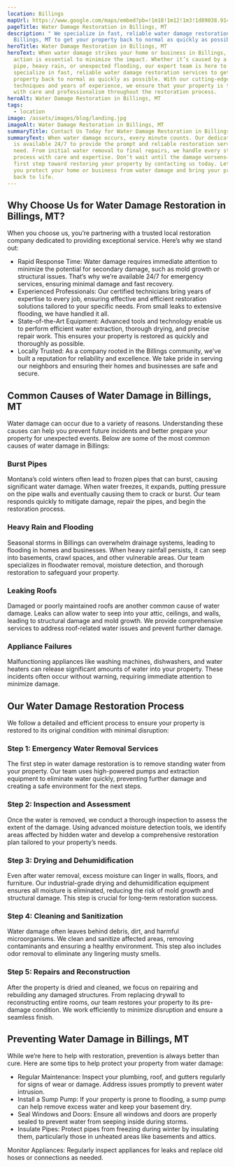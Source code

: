```yaml
---
location: Billings
mapUrl: https://www.google.com/maps/embed?pb=!1m18!1m12!1m3!1d89038.91423581551!2d-108.6462567375616!3d45.78188971117184!2m3!1f0!2f0!3f0!3m2!1i1024!2i768!4f13.1!3m3!1m2!1s0x53486f8888fa9d97%3A0x373556d4f179b550!2sBillings%2C%20MT%2C%20USA!5e0!3m2!1sen!2sca!4v1734007592954!5m2!1sen!2sca
pageTitle: Water Damage Restoration in Billings, MT
description: " We specialize in fast, reliable water damage restoration services
  Billings, MT to get your property back to normal as quickly as possible"
heroTitle: Water Damage Restoration in Billings, MT
heroText: When water damage strikes your home or business in Billings, MT, quick
  action is essential to minimize the impact. Whether it’s caused by a burst
  pipe, heavy rain, or unexpected flooding, our expert team is here to help. We
  specialize in fast, reliable water damage restoration services to get your
  property back to normal as quickly as possible. With our cutting-edge
  techniques and years of experience, we ensure that your property is treated
  with care and professionalism throughout the restoration process.
heroAlt: Water Damage Restoration in Billings, MT
tags:
  - location
image: /assets/images/blog/landing.jpg
imageAlt: Water Damage Restoration in Billings, MT
summaryTitle: Contact Us Today for Water Damage Restoration in Billings, MT
summaryText: When water damage occurs, every minute counts. Our dedicated team
  is available 24/7 to provide the prompt and reliable restoration services you
  need. From initial water removal to final repairs, we handle every step of the
  process with care and expertise. Don’t wait until the damage worsens—take the
  first step toward restoring your property by contacting us today. Let us help
  you protect your home or business from water damage and bring your property
  back to life.
---
```

## Why Choose Us for Water Damage Restoration in Billings, MT?

When you choose us, you’re partnering with a trusted local restoration company dedicated to providing exceptional service. Here’s why we stand out:

* Rapid Response Time: Water damage requires immediate attention to minimize the potential for secondary damage, such as mold growth or structural issues. That’s why we’re available 24/7 for emergency services, ensuring minimal damage and fast recovery.
* Experienced Professionals: Our certified technicians bring years of expertise to every job, ensuring effective and efficient restoration solutions tailored to your specific needs. From small leaks to extensive flooding, we have handled it all.
* State-of-the-Art Equipment: Advanced tools and technology enable us to perform efficient water extraction, thorough drying, and precise repair work. This ensures your property is restored as quickly and thoroughly as possible.
* Locally Trusted: As a company rooted in the Billings community, we’ve built a reputation for reliability and excellence. We take pride in serving our neighbors and ensuring their homes and businesses are safe and secure.

## Common Causes of Water Damage in Billings, MT

Water damage can occur due to a variety of reasons. Understanding these causes can help you prevent future incidents and better prepare your property for unexpected events. Below are some of the most common causes of water damage in Billings:

### Burst Pipes

Montana’s cold winters often lead to frozen pipes that can burst, causing significant water damage. When water freezes, it expands, putting pressure on the pipe walls and eventually causing them to crack or burst. Our team responds quickly to mitigate damage, repair the pipes, and begin the restoration process.

### Heavy Rain and Flooding

Seasonal storms in Billings can overwhelm drainage systems, leading to flooding in homes and businesses. When heavy rainfall persists, it can seep into basements, crawl spaces, and other vulnerable areas. Our team specializes in floodwater removal, moisture detection, and thorough restoration to safeguard your property.

### Leaking Roofs

Damaged or poorly maintained roofs are another common cause of water damage. Leaks can allow water to seep into your attic, ceilings, and walls, leading to structural damage and mold growth. We provide comprehensive services to address roof-related water issues and prevent further damage.

### Appliance Failures

Malfunctioning appliances like washing machines, dishwashers, and water heaters can release significant amounts of water into your property. These incidents often occur without warning, requiring immediate attention to minimize damage.

## Our Water Damage Restoration Process

We follow a detailed and efficient process to ensure your property is restored to its original condition with minimal disruption:

### Step 1: Emergency Water Removal Services

The first step in water damage restoration is to remove standing water from your property. Our team uses high-powered pumps and extraction equipment to eliminate water quickly, preventing further damage and creating a safe environment for the next steps.

### Step 2: Inspection and Assessment

Once the water is removed, we conduct a thorough inspection to assess the extent of the damage. Using advanced moisture detection tools, we identify areas affected by hidden water and develop a comprehensive restoration plan tailored to your property’s needs.

### Step 3: Drying and Dehumidification

Even after water removal, excess moisture can linger in walls, floors, and furniture. Our industrial-grade drying and dehumidification equipment ensures all moisture is eliminated, reducing the risk of mold growth and structural damage. This step is crucial for long-term restoration success.

### Step 4: Cleaning and Sanitization

Water damage often leaves behind debris, dirt, and harmful microorganisms. We clean and sanitize affected areas, removing contaminants and ensuring a healthy environment. This step also includes odor removal to eliminate any lingering musty smells.

### Step 5: Repairs and Reconstruction

After the property is dried and cleaned, we focus on repairing and rebuilding any damaged structures. From replacing drywall to reconstructing entire rooms, our team restores your property to its pre-damage condition. We work efficiently to minimize disruption and ensure a seamless finish.

## Preventing Water Damage in Billings, MT

While we’re here to help with restoration, prevention is always better than cure. Here are some tips to help protect your property from water damage:

* Regular Maintenance: Inspect your plumbing, roof, and gutters regularly for signs of wear or damage. Address issues promptly to prevent water intrusion.
* Install a Sump Pump: If your property is prone to flooding, a sump pump can help remove excess water and keep your basement dry.
* Seal Windows and Doors: Ensure all windows and doors are properly sealed to prevent water from seeping inside during storms.
* Insulate Pipes: Protect pipes from freezing during winter by insulating them, particularly those in unheated areas like basements and attics.

Monitor Appliances: Regularly inspect appliances for leaks and replace old hoses or connections as needed.
